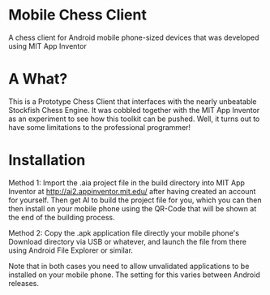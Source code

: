 # Mobile Chess Client
A chess client for Android mobile phone-sized devices that was developed using MIT App Inventor

# A What?
This is a Prototype Chess Client that interfaces with the nearly unbeatable Stockfish Chess Engine. It was cobbled together with the MIT App Inventor as an experiment to see how this toolkit can be pushed. Well, it turns out to have some limitations to the professional programmer!

# Installation
Method 1: Import the .aia project file in the build directory into MIT App Inventor at http://ai2.appinventor.mit.edu/ after having created an account for yourself. Then get AI to build the project file for you, which you can then then install on your mobile phone using the QR-Code that will be shown at the end of the building process. 

Method 2: Copy the .apk application file directly your mobile phone's Download directory via USB or whatever, and launch the file from there using Android  File Explorer or similar. 

Note that in both cases you need to allow unvalidated applications to be installed on your mobile phone. The setting for this varies between Android releases.
